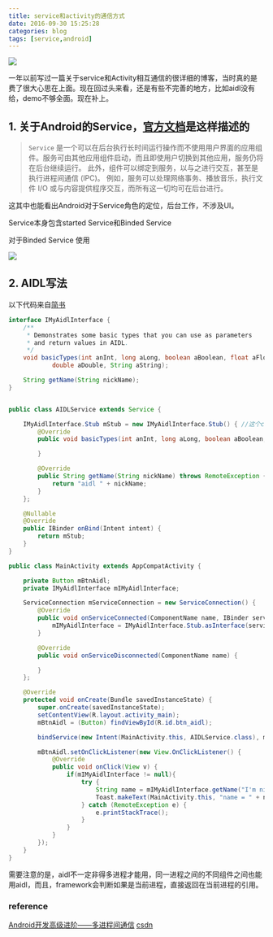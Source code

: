 ```yaml
---
title: service和activity的通信方式
date: 2016-09-30 15:25:28
categories: blog
tags: [service,android]
---
```


![](https://www.haldir66.ga/static/imgs/service_lifecycle.png)

一年以前写过一篇关于service和Activity相互通信的很详细的博客，当时真的是费了很大心思在上面。现在回过头来看，还是有些不完善的地方，比如aidl没有给，demo不够全面。现在补上。

<!--more-->

## 1. 关于Android的Service，[官方文档](https://developer.android.com/guide/components/services.html)是这样描述的

> `Service` 是一个可以在后台执行长时间运行操作而不使用用户界面的应用组件。服务可由其他应用组件启动，而且即使用户切换到其他应用，服务仍将在后台继续运行。 此外，组件可以绑定到服务，以与之进行交互，甚至是执行进程间通信 (IPC)。 例如，服务可以处理网络事务、播放音乐，执行文件 I/O 或与内容提供程序交互，而所有这一切均可在后台进行。

这其中也能看出Android对于Service角色的定位，后台工作，不涉及UI。

Service本身包含started Service和Binded Service

对于Binded Service 使用

![](https://www.haldir66.ga/static/imgs/service_binding_tree_lifecycle.png)



## 2. AIDL写法
以下代码来自[简书](https://www.jianshu.com/p/ce1e35c84134)
```java
interface IMyAidlInterface {
    /**
     * Demonstrates some basic types that you can use as parameters
     * and return values in AIDL.
     */
    void basicTypes(int anInt, long aLong, boolean aBoolean, float aFloat,
            double aDouble, String aString);

    String getName(String nickName);
}


public class AIDLService extends Service {

    IMyAidlInterface.Stub mStub = new IMyAidlInterface.Stub() { //这个class是编译后生成的
        @Override
        public void basicTypes(int anInt, long aLong, boolean aBoolean, float aFloat, double aDouble, String aString) throws RemoteException {

        }

        @Override
        public String getName(String nickName) throws RemoteException {
            return "aidl " + nickName;
        }
    };

    @Nullable
    @Override
    public IBinder onBind(Intent intent) {
        return mStub;
    }
}

public class MainActivity extends AppCompatActivity {

    private Button mBtnAidl;
    private IMyAidlInterface mIMyAidlInterface;

    ServiceConnection mServiceConnection = new ServiceConnection() {
        @Override
        public void onServiceConnected(ComponentName name, IBinder service) {
            mIMyAidlInterface = IMyAidlInterface.Stub.asInterface(service); //在这里获得远程服务的proxy引用
        }

        @Override
        public void onServiceDisconnected(ComponentName name) {

        }
    };

    @Override
    protected void onCreate(Bundle savedInstanceState) {
        super.onCreate(savedInstanceState);
        setContentView(R.layout.activity_main);
        mBtnAidl = (Button) findViewById(R.id.btn_aidl);

        bindService(new Intent(MainActivity.this, AIDLService.class), mServiceConnection, BIND_AUTO_CREATE);

        mBtnAidl.setOnClickListener(new View.OnClickListener() {
            @Override
            public void onClick(View v) {
                if(mIMyAidlInterface != null){
                    try {
                        String name = mIMyAidlInterface.getName("I'm nick");
                        Toast.makeText(MainActivity.this, "name = " + name, Toast.LENGTH_SHORT).show();
                    } catch (RemoteException e) {
                        e.printStackTrace();
                    }
                }
            }
        });
    }
}
```
需要注意的是，aidl不一定非得多进程才能用，同一进程之间的不同组件之间也能用aidl，而且，framework会判断如果是当前进程，直接返回在当前进程的引用。


### reference
[Android开发高级进阶——多进程间通信](https://www.jianshu.com/p/ce1e35c84134)
[csdn](http://blog.csdn.net/javazejian/article/details/52709857)
